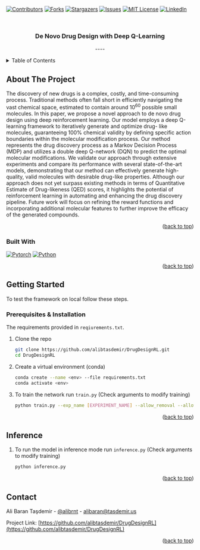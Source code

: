 <!-- Improved compatibility of back to top link: See: https://github.com/othneildrew/Best-README-Template/pull/73 -->
<!--
*** Thanks for checking out the Best-README-Template. If you have a suggestion
*** that would make this better, please fork the repo and create a pull request
*** or simply open an issue with the tag "enhancement".
*** Don't forget to give the project a star!
*** Thanks again! Now go create something AMAZING! :D
-->



<!-- PROJECT SHIELDS -->
<!--
*** I'm using markdown "reference style" links for readability.
*** Reference links are enclosed in brackets [ ] instead of parentheses ( ).
*** See the bottom of this document for the declaration of the reference variables
*** for contributors-url, forks-url, etc. This is an optional, concise syntax you may use.
*** https://www.markdownguide.org/basic-syntax/#reference-style-links
-->
[![Contributors][contributors-shield]][contributors-url]
[![Forks][forks-shield]][forks-url]
[![Stargazers][stars-shield]][stars-url]
[![Issues][issues-shield]][issues-url]
[![MIT License][license-shield]][license-url]
[![LinkedIn][linkedin-shield]][linkedin-url]


<!-- PROJECT LOGO -->
<br />
<div align="center">

<h3 align="center">De Novo Drug Design with Deep Q-Learning</h3>
<a name="readme-top"></a>
  <p align="center">
    ----
  </p>
</div>



<!-- TABLE OF CONTENTS -->
<details>
  <summary>Table of Contents</summary>
  <ol>
    <li>
      <a href="#about-the-project">About The Project</a>
      <ul>
        <li><a href="#built-with">Built With</a></li>
      </ul>
    </li>
    <li>
      <a href="#getting-started">Getting Started</a>
      <ul>
        <li><a href="#prerequisites">Prerequisites</a></li>
        <li><a href="#installation">Installation</a></li>
      </ul>
    </li>
    <li><a href="#usage">Usage</a></li>
    <li><a href="#roadmap">Roadmap</a></li>
    <li><a href="#contact">Contact</a></li>
    <li><a href="#acknowledgments">Acknowledgments</a></li>
  </ol>
</details>



<!-- ABOUT THE PROJECT -->
## About The Project

The discovery of new drugs is a complex, costly, and time-consuming process. Traditional methods often fall short in efficiently navigating the vast chemical space, estimated to contain around $10^{60}$ possible small molecules. In this paper, we propose a novel approach to de novo drug design using deep reinforcement learning. Our model employs a deep Q-learning framework to iteratively generate and optimize drug- like molecules, guaranteeing 100% chemical validity by defining specific action boundaries within the molecular modification process. Our method represents the drug discovery process as a Markov Decision Process (MDP) and utilizes a double deep Q-network (DQN) to predict the optimal molecular modifications. We validate our approach through extensive experiments and compare its performance with several state-of-the-art models, demonstrating that our method can effectively generate high-quality, valid molecules with desirable drug-like properties. Although our approach does not yet surpass existing methods in terms of Quantitative Estimate of Drug-likeness (QED) scores, it highlights the potential of reinforcement learning in automating and enhancing the drug discovery pipeline. Future work will focus on refining the reward functions and incorporating additional molecular features to further improve the efficacy of the generated compounds.

<p align="right">(<a href="#readme-top">back to top</a>)</p>



### Built With

[![Pytorch][Pytorch]][Pytorch-url] [![Python][Python]][Python-url]

<p align="right">(<a href="#readme-top">back to top</a>)</p>



<!-- GETTING STARTED -->
## Getting Started

To test the framework on local follow these steps.

### Prerequisites & Installation

The requirements provided in `reqiurements.txt`. 

1. Clone the repo
   ```bash
   git clone https://github.com/alibtasdemir/DrugDesignRL.git
   cd DrugDesignRL
   ```
2. Create a virtual environment (conda)
   ```bash
   conda create --name <env> --file requirements.txt
   conda activate <env>
   ```
3. To train the network run `train.py` (Check arguments to modify training)
   ```bash
   python train.py --exp_name [EXPERIMENT_NAME] --allow_removal --allow_no_modification
   ```

<p align="right">(<a href="#readme-top">back to top</a>)</p>



<!-- USAGE EXAMPLES -->
## Inference

1. To run the model in inference mode run `inference.py` (Check arguments to modify training)
   ```bash
   python inference.py
   ```

<p align="right">(<a href="#readme-top">back to top</a>)</p>



<!-- CONTACT -->
## Contact

Ali Baran Taşdemir - [@alibrnt](https://twitter.com/alibrnt) - alibaran@tasdemir.us

Project Link: [https://github.com/alibtasdemir/DrugDesignRL](https://github.com/alibtasdemir/DrugDesignRL)

<p align="right">(<a href="#readme-top">back to top</a>)</p>



<!-- ACKNOWLEDGMENTS 
## Acknowledgments

* []()
* []()
* []()

<p align="right">(<a href="#readme-top">back to top</a>)</p>
-->



<!-- MARKDOWN LINKS & IMAGES -->
<!-- https://www.markdownguide.org/basic-syntax/#reference-style-links -->
[contributors-shield]: https://img.shields.io/github/contributors/alibtasdemir/DrugDesignRL.svg?style=for-the-badge
[contributors-url]: https://github.com/alibtasdemir/DrugDesignRL/graphs/contributors
[forks-shield]: https://img.shields.io/github/forks/alibtasdemir/DrugDesignRL.svg?style=for-the-badge
[forks-url]: https://github.com/alibtasdemir/DrugDesignRL/network/members
[stars-shield]: https://img.shields.io/github/stars/alibtasdemir/DrugDesignRL.svg?style=for-the-badge
[stars-url]: https://github.com/alibtasdemir/DrugDesignRL/stargazers
[issues-shield]: https://img.shields.io/github/issues/alibtasdemir/DrugDesignRL.svg?style=for-the-badge
[issues-url]: https://github.com/alibtasdemir/DrugDesignRL/issues
[license-shield]: https://img.shields.io/github/license/alibtasdemir/DrugDesignRL.svg?style=for-the-badge
[license-url]: https://github.com/alibtasdemir/DrugDesignRL/blob/master/LICENSE
[linkedin-shield]: https://img.shields.io/badge/-LinkedIn-black.svg?style=for-the-badge&logo=linkedin&colorB=555
[linkedin-url]: https://linkedin.com/in/alibtasdemir
[product-screenshot]: images/screenshot.png
[PyTorch]: https://img.shields.io/badge/PyTorch-%23EE4C2C.svg?style=for-the-badge&logo=PyTorch&logoColor=white
[Pytorch-url]: https://pytorch.org/
[Python]: https://img.shields.io/badge/python-3670A0?style=for-the-badge&logo=python&logoColor=ffdd54
[Python-url]: https://www.python.org/

